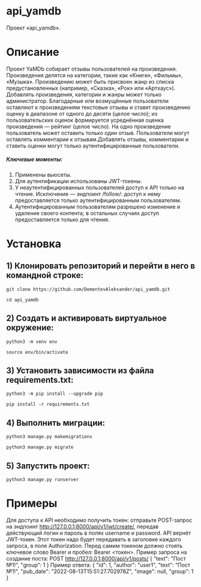 # api_yamdb
Проект «api_yamdb».

# Описание
Проект YaMDb собирает отзывы пользователей на произведения. Произведения делятся на категории, такие как «Книги», «Фильмы», «Музыка». Произведению может быть присвоен жанр из списка предустановленных (например, «Сказка», «Рок» или «Артхаус»). Добавлять произведения, категории и жанры может только администратор. Благодарные или возмущённые пользователи оставляют к произведениям текстовые отзывы и ставят произведению оценку в диапазоне от одного до десяти (целое число); из пользовательских оценок формируется усреднённая оценка произведения — рейтинг (целое число). На одно произведение пользователь может оставить только один отзыв. Пользователи могут оставлять комментарии к отзывам.Добавлять отзывы, комментарии и ставить оценки могут только аутентифицированные пользователи.

##### Ключевые моменты:
1. Применены вьюсеты.
2. Для аутентификации использованы JWT-токены.
3. У неаутентифицированных пользователей доступ к API только на чтение. Исключение — эндпоинт /follow/: доступ к нему предоставляется только аутентифицированным пользователям.
4. Аутентифицированным пользователям разрешено изменение и удаление своего контента; в остальных случаях доступ предоставляется только для чтения.

# Установка
## 1) Клонировать репозиторий и перейти в него в командной строке:
```
git clone https://github.com/DementevAleksander/api_yamdb.git
```
```
cd api_yamdb
```
## 2) Cоздать и активировать виртуальное окружение:
```
python3 -m venv env
```

```
source env/bin/activate
```

## 3) Установить зависимости из файла requirements.txt:
```
python3 -m pip install --upgrade pip
```

```
pip install -r requirements.txt
```

## 4) Выполнить миграции:
```
python3 manage.py makemigrations
```
```
python3 manage.py migrate
```

## 5) Запустить проект:
```
python3 manage.py runserver
```

# Примеры
Для доступа к API необходимо получить токен: отправьте POST-запрос на эндпоинт http://127.0.0.1:8000/api/v1/jwt/create/, передав действующий логин и пароль в полях username и password. API вернёт JWT-токен.
Этот токен надо будет передавать в заголовке каждого запроса, в поле Authorization. Перед самим токеном должно стоять ключевое слово Bearer и пробел: Bearer <токен>.
Пример запроса на создание поста: POST http://127.0.0.1:8000/api/v1/posts/
{
  "text": "Пост №1!",
  "group": 1
}
Пример ответа:
{
  "id": 1,
  "author": "user1",
  "text": "Пост №1!",
  "pub_date": "2022-08-13T15:51:27.702978Z",
  "image": null,
  "group": 1
}
